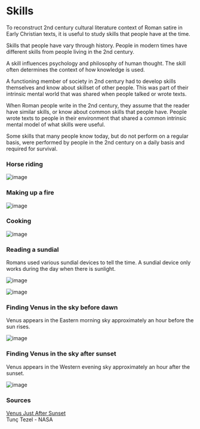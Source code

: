 # Skills

To reconstruct 2nd century cultural literature context of Roman satire in Early Christian texts, it is useful to study skills that people have at the time.

Skills that people have vary through history.
People in modern times have different skills from people living in the 2nd century.

A skill influences psychology and philosophy of human thought.
The skill often determines the context of how knowledge is used.

A functioning member of society in 2nd century had to develop skills themselves and know about skillset of other people.
This was part of their intrinsic mental world that was shared when people talked or wrote texts.

When Roman people write in the 2nd century, they assume that the reader have similar skills, or know about common skills that people have.
People wrote texts to people in their environment that shared a common intrinsic mental model of what skills were useful.

Some skills that many people know today, but do not perform on a regular basis,
were performed by people in the 2nd century on a daily basis and required for survival.

### Horse riding

![image](https://github.com/user-attachments/assets/e7b14005-5533-4a10-a336-ae503753a3e8)

### Making up a fire

![image](https://github.com/user-attachments/assets/42703ba8-d4a7-40ca-b1d8-95c82743ff65)

### Cooking

![image](https://github.com/user-attachments/assets/a382c015-4d72-42e1-b25d-2adb75a9f633)

### Reading a sundial

Romans used various sundial devices to tell the time.
A sundial device only works during the day when there is sunlight.

![image](https://github.com/user-attachments/assets/90f56825-6b34-43e5-bb28-25c3f3813676)

![image](https://github.com/user-attachments/assets/1a859025-b5a7-48fe-aefb-0eec97fe0aa1)

### Finding Venus in the sky before dawn

Venus appears in the Eastern morning sky approximately an hour before the sun rises.

![image](https://github.com/user-attachments/assets/5795ee88-80e6-4730-a8db-6d85ba41fdee)

### Finding Venus in the sky after sunset

Venus appears in the Western evening sky approximately an hour after the sunset.

![image](https://github.com/user-attachments/assets/7b624774-4cab-4079-9985-6a5817c35488)

### Sources

[Venus Just After Sunset](https://apod.nasa.gov/apod/ap101020.html)  
Tunç Tezel - NASA
